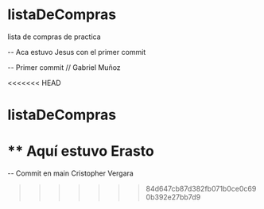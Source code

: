 # listaDeCompras
lista de compras de practica

-- Aca estuvo Jesus con el primer commit

-- Primer commit // Gabriel Muñoz

<<<<<<< HEAD
# listaDeCompras

** Aquí estuvo Erasto
=======
-- Commit en main Cristopher Vergara
>>>>>>> 84d647cb87d382fb071b0ce0c690b392e27bb7d9
